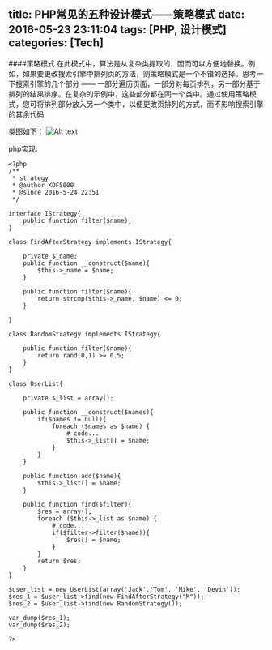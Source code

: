 title: PHP常见的五种设计模式——策略模式
date: 2016-05-23 23:11:04
tags: [PHP, 设计模式]
categories: [Tech]
---

####策略模式
在此模式中，算法是从复杂类提取的，因而可以方便地替换。例如，如果要更改搜索引擎中排列页的方法，则策略模式是一个不错的选择。思考一下搜索引擎的几个部分 —— 一部分遍历页面，一部分对每页排列，另一部分基于排列的结果排序。在复杂的示例中，这些部分都在同一个类中。通过使用策略模式，您可将排列部分放入另一个类中，以便更改页排列的方式，而不影响搜索引擎的其余代码.

类图如下：
![Alt text](/images/archive/blog/image/strategy.png)

<!--more-->

php实现:
```
<?php
/**
 * strategy 
 * @author KDF5000
 * @since 2016-5-24 22:51
 */

interface IStrategy{
	public function filter($name);
}

class FindAfterStrategy implements IStrategy{

	private $_name;
	public function __construct($name){
		$this->_name = $name;
	}

	public function filter($name){
		return strcmp($this->_name, $name) <= 0;
	}

}

class RandomStrategy implements IStrategy{

	public function filter($name){
		return rand(0,1) >= 0.5;
	}
}

class UserList{

	private $_list = array();

	public function __construct($names){
		if($names != null){
			foreach ($names as $name) {
				# code...
				$this->_list[] = $name;
			}
		}
	}

	public function add($name){
		$this->_list[] = $name;
	}

	public function find($filter){
		$res = array();
		foreach ($this->_list as $name) {
			# code...
			if($filter->filter($name)){
				$res[] = $name;
			}
		}
		return $res;
	}
}

$user_list = new UserList(array('Jack','Tom', 'Mike', 'Devin'));
$res_1 = $user_list->find(new FindAfterStrategy("M"));
$res_2 = $user_list->find(new RandomStrategy());

var_dump($res_1);
var_dump($res_2);

?>
```

